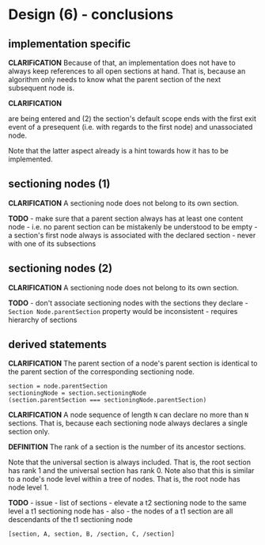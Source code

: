
<!-- ======================================================================= -->
# Design (6) - conclusions

<!-- ======================================================================= -->
## implementation specific

**CLARIFiCATION**
Because of that, an implementation does not have to always keep references to
all open sections at hand. That is, because an algorithm only needs to know
what the parent section of the next subsequent node is. 

**CLARIFICATION**

are being entered and (2) the section's default scope ends with the first
exit event of a presequent (i.e. with regards to the first node) and
unassociated node.

Note that the latter aspect already is
a hint towards how it has to be implemented.

<!-- ======================================================================= -->
## sectioning nodes (1)

**CLARIFICATION**
A sectioning node does not belong to its own section.



**TODO** -
make sure that a parent section always has at least one content node -
i.e. no parent section can be mistakenly be understood to be empty -
a section's first node always is associated with the declared section -
never with one of its subsections

<!-- ======================================================================= -->
## sectioning nodes (2)

**CLARIFICATION**
A sectioning node does not belong to its own section.

**TODO** -
don't associate sectioning nodes with the sections they declare -
`Section Node.parentSection` property would be inconsistent -
requires hierarchy of sections

<!-- ======================================================================= -->
## derived statements

**CLARIFICATION**
The parent section of a node's parent section is identical
to the parent section of the corresponding sectioning node.

```
section = node.parentSection
sectioningNode = section.sectioningNode
(section.parentSection === sectioningNode.parentSection)
```

**CLARIFICATION**
A node sequence of length `N` can declare no more than `N` sections.
That is, because each sectioning node always declares a single section only.

**DEFINITION**
The rank of a section is the number of its ancestor sections.

Note that the universal section is always included. That is, the root section
has rank 1 and the universal section has rank 0. Note also that this is similar
to a node's node level within a tree of nodes. That is, the root node has node
level 1.

**TODO** -
issue - list of sections - elevate a t2 sectioning node to the same level a t1
sectioning node has - also - the nodes of a t1 section are all descendants of
the t1 sectioning node

`[section, A, section, B, /section, C, /section]`
